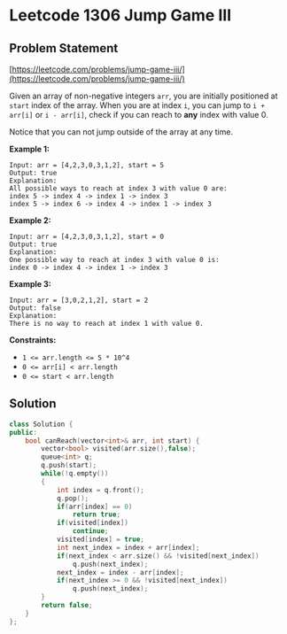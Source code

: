 # Leetcode 1306 Jump Game III

## Problem Statement

[https://leetcode.com/problems/jump-game-iii/](https://leetcode.com/problems/jump-game-iii/)

Given an array of non-negative integers `arr`, you are initially positioned at `start` index of the array. When you are at index `i`, you can jump to `i + arr[i]` or `i - arr[i]`, check if you can reach to **any** index with value 0.

Notice that you can not jump outside of the array at any time.

**Example 1:**

```text
Input: arr = [4,2,3,0,3,1,2], start = 5
Output: true
Explanation: 
All possible ways to reach at index 3 with value 0 are: 
index 5 -> index 4 -> index 1 -> index 3 
index 5 -> index 6 -> index 4 -> index 1 -> index 3 
```

**Example 2:**

```text
Input: arr = [4,2,3,0,3,1,2], start = 0
Output: true 
Explanation: 
One possible way to reach at index 3 with value 0 is: 
index 0 -> index 4 -> index 1 -> index 3
```

**Example 3:**

```text
Input: arr = [3,0,2,1,2], start = 2
Output: false
Explanation: 
There is no way to reach at index 1 with value 0.
```

**Constraints:**

* `1 <= arr.length <= 5 * 10^4`
* `0 <= arr[i] < arr.length`
* `0 <= start < arr.length`

## Solution

```cpp
class Solution {
public:
    bool canReach(vector<int>& arr, int start) {
        vector<bool> visited(arr.size(),false);
        queue<int> q;
        q.push(start);
        while(!q.empty())
        {
            int index = q.front();
            q.pop();
            if(arr[index] == 0)
                return true;
            if(visited[index])
                continue;
            visited[index] = true;
            int next_index = index + arr[index];
            if(next_index < arr.size() && !visited[next_index])
                q.push(next_index);
            next_index = index - arr[index];
            if(next_index >= 0 && !visited[next_index])
                q.push(next_index);
        }
        return false;
    }
};
```

